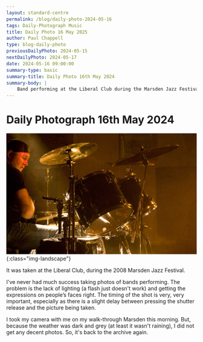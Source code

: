 ```yaml
---
layout: standard-centre
permalink: /blog/daily-photo-2024-05-16
tags: Daily-Photograph Music
title: Daily Photo 16 May 2025
author: Paul Chappell
type: blog-daily-photo
previousDailyPhoto: 2024-05-15
nextDailyPhoto: 2024-05-17
date: 2024-05-16 09:00:00
summary-type: basic
summary-title: Daily Photo 16th May 2024
summary-body: |
    Band performing at the Liberal Club during the Marsden Jazz Festival, 2008. 
---
```

# Daily Photograph 16th May 2024 

![Todays daily photograph](/content/posts/2024/05/day-photo-16.jpg){:class="img-landscape"}

It was taken at the Liberal Club, during the 2008 Marsden Jazz Festival.

I've never had much success taking photos of bands performing. The problem is the lack of lighting (a flash just doesn't work) and getting the expressions on people’s faces right. The timing of the shot is very, very important, especially as there is a slight delay between pressing the shutter release and the picture being taken.

I took my camera with me on my walk-through Marsden this morning. But, because the weather was dark and grey (at least it wasn't raining), I did not get any decent photos. So, it's back to the archive again.
